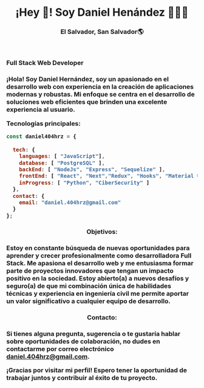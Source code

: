 
<h1 align="center">¡Hey 👋! Soy Daniel Henández 👩🏻‍💻</h1>
<h3 align="center">El Salvador, San Salvador🌎</h3><br/>
<h3>Full Stack Web Developer<h3>

¡Hola! Soy Daniel Hernández, soy un apasionado en el desarrollo web con experiencia en la creación de aplicaciones modernas y robustas. Mi enfoque se centra en el desarrollo de soluciones web eficientes que brinden una excelente experiencia al usuario.

Tecnologías principales:
```js
const daniel404hrz = {
  
  tech: {
    languages: [ "JavaScript"],
    database: [ "PostgreSQL" ],
    backEnd: [ "NodeJs", "Express", "Sequelize" ],
    frontEnd: [ "React", "Next","Redux", "Hooks", "Material UI", "CSS modules" ,"Tailwind CSS"],
    inProgress: [ "Python", "CiberSecurity" ]
  },
  contact: {
    email: "daniel.404hrz@gmail.com"
  }
};
```
<h3 align="center">Objetivos:<h3>

Estoy en constante búsqueda de nuevas oportunidades para aprender y crecer profesionalmente como desarrolladora Full Stack. Me apasiona el desarrollo web y me entusiasma formar parte de proyectos innovadores que tengan un impacto positivo en la sociedad. Estoy abierto(a) a nuevos desafíos y seguro(a) de que mi combinación única de habilidades técnicas y experiencia en ingeniería civil me permite aportar un valor significativo a cualquier equipo de desarrollo.

<h3 align="center">Contacto:<h3>
  
Si tienes alguna pregunta, sugerencia o te gustaría hablar sobre oportunidades de colaboración, no dudes en contactarme por correo electrónico daniel.404hrz@gmail.com.

¡Gracias por visitar mi perfil! Espero tener la oportunidad de trabajar juntos y contribuir al éxito de tu proyecto.

<!--
**daniel404hrz/daniel404hrz** is a ✨ _special_ ✨ repository because its `README.md` (this file) appears on your GitHub profile.

Here are some ideas to get you started:

- 🔭 I’m currently working on ...
- 🌱 I’m currently learning ...
- 👯 I’m looking to collaborate on ...
- 🤔 I’m looking for help with ...
- 💬 Ask me about ...
- 📫 How to reach me: ...
- 😄 Pronouns: ...
- ⚡ Fun fact: ...
-->
